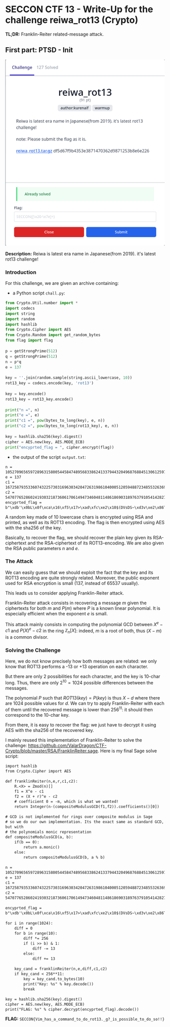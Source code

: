 # SECCON CTF 13 - Write-Up for the challenge reiwa_rot13 (Crypto)

**TL;DR:** Franklin-Reiter related-message attack.

## First part: PTSD - Init

![challenge](./img/chall.png)

**Description:** Reiwa is latest era name in Japanese(from 2019). it's latest rot13 challenge!

### Introduction

For this challenge, we are given an archive containing:
- a Python script `chall.py`:
```python
from Crypto.Util.number import *
import codecs
import string
import random
import hashlib
from Crypto.Cipher import AES
from Crypto.Random import get_random_bytes
from flag import flag

p = getStrongPrime(512)
q = getStrongPrime(512)
n = p*q
e = 137

key = ''.join(random.sample(string.ascii_lowercase, 10))
rot13_key = codecs.encode(key, 'rot13')

key = key.encode()
rot13_key = rot13_key.encode()

print("n =", n)
print("e =", e)
print("c1 =", pow(bytes_to_long(key), e, n))
print("c2 =", pow(bytes_to_long(rot13_key), e, n))

key = hashlib.sha256(key).digest()
cipher = AES.new(key, AES.MODE_ECB)
print("encyprted_flag = ", cipher.encrypt(flag))
```

- the output of the script `output.txt`:
```
n = 105270965659728963158005445847489568338624133794432049687688451306125971661031124713900002127418051522303660944175125387034394970179832138699578691141567745433869339567075081508781037210053642143165403433797282755555668756795483577896703080883972479419729546081868838801222887486792028810888791562604036658927
e = 137
c1 = 16725879353360743225730316963034204726319861040005120594887234855326369831320755783193769090051590949825166249781272646922803585636193915974651774390260491016720214140633640783231543045598365485211028668510203305809438787364463227009966174262553328694926283315238194084123468757122106412580182773221207234679
c2 = 54707765286024193032187360617061494734604811486186903189763791054142827180860557148652470696909890077875431762633703093692649645204708548602818564932535214931099060428833400560189627416590019522535730804324469881327808667775412214400027813470331712844449900828912439270590227229668374597433444897899112329233
encyprted_flag =  b"\xdb'\x0bL\x0f\xca\x16\xf5\x17>\xad\xfc\xe2\x10$(DVsDS~\xd3v\xe2\x86T\xb1{xL\xe53s\x90\x14\xfd\xe7\xdb\xddf\x1fx\xa3\xfc3\xcb\xb5~\x01\x9c\x91w\xa6\x03\x80&\xdb\x19xu\xedh\xe4"
```

A random key made of 10 lowercase chars is encrypted using RSA and printed, as well as its ROT13 encoding. The flag is then encrypted using AES with the sha256 of the key.

Basically, to recover the flag, we should recover the plain key given its RSA-ciphertext and the RSA-ciphertext of its ROT13-encoding. We are also given the RSA public parameters $n$ and $e$.

### The Attack

We can easily guess that we should exploit the fact that the key and its ROT13 encoding are quite strongly related. Moreover, the public exponent used for RSA encryption is small (137, instead of 65537 usually).

This leads us to consider applying Franklin-Reiter attack.

Franklin-Reiter attack consists in recovering a message $m$ given the ciphertexts for both $m$ and $P(m)$ where $P$ is a known linear polynomial. It is especially efficient when the exponent $e$ is small.

This attack mainly consists in computing the polynomial GCD between $X^e - c1$ and $P(X)^e - c2$ in the ring $\mathbb{Z}_n[X]$: indeed, $m$ is a root of both, thus $(X-m)$ is a common divisor.

### Solving the Challenge

Here, we do not know precisely how both messages are related: we only know that ROT13 performs a -13 or +13 operation on each character.

But there are only 2 possibilities for each character, and the key is 10-char long. Thus, there are only $2^{10} = 1024$ possible differences between the messages.

The polynomial $P$ such that $ROT13(key) = P(key)$ is thus $X-d$ where there are 1024 possible values for $d$. We can try to apply Franklin-Reiter with each of them until the recovered message is lower than $256^{11}$: it should then correspond to the 10-char key.

From there, it is easy to recover the flag: we just have to decrypt it using AES with the sha256 of the recovered key. 

I mainly reused this implementation of Franklin-Reiter to solve the challenge: https://github.com/ValarDragon/CTF-Crypto/blob/master/RSA/FranklinReiter.sage. Here is my final Sage solve script:

```sage
import hashlib
from Crypto.Cipher import AES

def franklinReiter(n,e,r,c1,c2):
    R.<X> = Zmod(n)[]
    f1 = X^e - c1
    f2 = (X + r)^e - c2
    # coefficient 0 = -m, which is what we wanted!
    return Integer(n-(compositeModulusGCD(f1,f2)).coefficients()[0])
    
# GCD is not implemented for rings over composite modulus in Sage
# so we do our own implementation. Its the exact same as standard GCD, but with
# the polynomials monic representation
def compositeModulusGCD(a, b):
    if(b == 0):
        return a.monic()
    else:
        return compositeModulusGCD(b, a % b)
            
n = 105270965659728963158005445847489568338624133794432049687688451306125971661031124713900002127418051522303660944175125387034394970179832138699578691141567745433869339567075081508781037210053642143165403433797282755555668756795483577896703080883972479419729546081868838801222887486792028810888791562604036658927
e = 137
c1 = 16725879353360743225730316963034204726319861040005120594887234855326369831320755783193769090051590949825166249781272646922803585636193915974651774390260491016720214140633640783231543045598365485211028668510203305809438787364463227009966174262553328694926283315238194084123468757122106412580182773221207234679
c2 = 54707765286024193032187360617061494734604811486186903189763791054142827180860557148652470696909890077875431762633703093692649645204708548602818564932535214931099060428833400560189627416590019522535730804324469881327808667775412214400027813470331712844449900828912439270590227229668374597433444897899112329233

encyprted_flag =  b"\xdb'\x0bL\x0f\xca\x16\xf5\x17>\xad\xfc\xe2\x10$(DVsDS~\xd3v\xe2\x86T\xb1{xL\xe53s\x90\x14\xfd\xe7\xdb\xddf\x1fx\xa3\xfc3\xcb\xb5~\x01\x9c\x91w\xa6\x03\x80&\xdb\x19xu\xedh\xe4"
    
for i in range(1024):
    diff = 0
    for b in range(10):
        diff *= 256
        if (i >> b) & 1:
            diff -= 13
        else:
            diff += 13
            
    key_cand = franklinReiter(n,e,diff,c1,c2)
    if key_cand < 256**11:
        key = key_cand.to_bytes(10)
        print("Key: %s" % key.decode())
        break

key = hashlib.sha256(key).digest()
cipher = AES.new(key, AES.MODE_ECB)
print("FLAG: %s" % cipher.decrypt(encyprted_flag).decode())
```

**FLAG:** `SECCON{Vim_has_a_command_to_do_rot13._g?_is_possible_to_do_so!!}`
